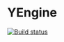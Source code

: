 # YEngine

[![Build status](https://ci.appveyor.com/api/projects/status/rp47n5hbum4pc996?svg=true)](https://ci.appveyor.com/project/Asubayo/yengine)